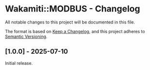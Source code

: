 # Wakamiti::MODBUS - Changelog

All notable changes to this project will be documented in this file.

The format is based on [Keep a Changelog][1],
and this project adheres to [Semantic Versioning][2].


## [1.0.0] - 2025-07-10

Initial release.  


[1]: <https://keepachangelog.com>
[2]: <https://semver.org>
